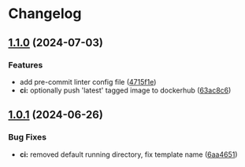 # Changelog

## [1.1.0](https://github.com/radicalbit/radicalbit-github-workflows/compare/v1.0.1...v1.1.0) (2024-07-03)


### Features

* add pre-commit linter config file ([4715f1e](https://github.com/radicalbit/radicalbit-github-workflows/commit/4715f1e0d3717edad6c13a1294c85a6f0978b3d0))
* **ci:** optionally push 'latest' tagged image to dockerhub ([63ac8c6](https://github.com/radicalbit/radicalbit-github-workflows/commit/63ac8c603e8c1ce59fde96b3cfcfa84c2ead7bf6))

## [1.0.1](https://github.com/radicalbit/radicalbit-github-workflows/compare/v1.0.0...v1.0.1) (2024-06-26)


### Bug Fixes

* **ci:** removed default running directory, fix template name ([6aa4651](https://github.com/radicalbit/radicalbit-github-workflows/commit/6aa465188c86a35b80cdfda6d6cdeff2942c95cb))
